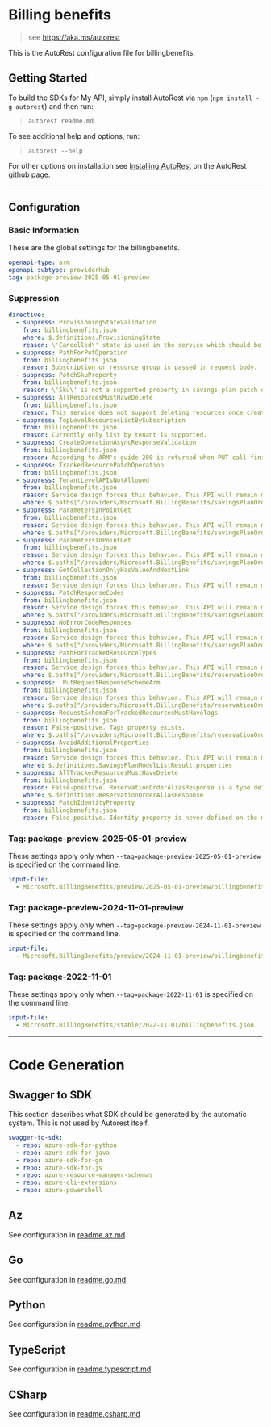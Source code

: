 # Billing benefits

> see https://aka.ms/autorest

This is the AutoRest configuration file for billingbenefits.

## Getting Started

To build the SDKs for My API, simply install AutoRest via `npm` (`npm install -g autorest`) and then run:

> `autorest readme.md`

To see additional help and options, run:

> `autorest --help`

For other options on installation see [Installing AutoRest](https://aka.ms/autorest/install) on the AutoRest github page.

---

## Configuration

### Basic Information

These are the global settings for the billingbenefits.

```yaml
openapi-type: arm
openapi-subtype: providerHub
tag: package-preview-2025-05-01-preview
```

### Suppression

```yaml
directive:
  - suppress: ProvisioningStateValidation
    from: billingbenefits.json
    where: $.definitions.ProvisioningState
    reason: \'Cancelled\' state is used in the service which should be equivalent to in ARM's \'Canceled\' definition ProvisioningState property.
  - suppress: PathForPutOperation
    from: billingbenefits.json
    reason: Subscription or resource group is passed in request body.
  - suppress: PatchSkuProperty
    from: billingbenefits.json
    reason: \'Sku\' is not a supported property in savings plan patch operation
  - suppress: AllResourcesMustHaveDelete
    from: billingbenefits.json
    reason: This service does not support deleting resources once created.
  - suppress: TopLevelResourcesListBySubscription
    from: billingbenefits.json
    reason: Currently only list by tenant is supported.
  - suppress: CreateOperationAsyncResponseValidation
    from: billingbenefits.json
    reason: According to ARM's guide 200 is returned when PUT call finishes.
  - suppress: TrackedResourcePatchOperation
    from: billingbenefits.json
  - suppress: TenantLevelAPIsNotAllowed
    from: billingbenefits.json
    reason: Service design forces this behavior. This API will remain managed by BenefitsRP when onboarded to RPaaS. (Direct type)
    where: $.paths["/providers/Microsoft.BillingBenefits/savingsPlanOrderAliases/{savingsPlanOrderAliasName}"]
  - suppress: ParametersInPointGet
    from: billingbenefits.json
    reason: Service design forces this behavior. This API will remain managed by BenefitsRP when onboarded to RPaaS. (Direct type)
    where: $.paths["/providers/Microsoft.BillingBenefits/savingsPlanOrders/{savingsPlanOrderId}"].get.parameters
  - suppress: ParametersInPointGet
    from: billingbenefits.json
    reason: Service design forces this behavior. This API will remain managed by BenefitsRP when onboarded to RPaaS. (Direct type)
    where: $.paths["/providers/Microsoft.BillingBenefits/savingsPlanOrders/{savingsPlanOrderId}/savingsPlans/{savingsPlanId}"].get.parameters
  - suppress: GetCollectionOnlyHasValueAndNextLink
    from: billingbenefits.json
    reason: Service design forces this behavior. This API will remain managed by BenefitsRP when onboarded to RPaaS. (Direct type)
  - suppress: PatchResponseCodes
    from: billingbenefits.json
    reason: Service design forces this behavior. This API will remain managed by BenefitsRP when onboarded to RPaaS. (Direct type)
    where: $.paths["/providers/Microsoft.BillingBenefits/savingsPlanOrders/{savingsPlanOrderId}/savingsPlans/{savingsPlanId}"].patch
  - suppress: NoErrorCodeResponses
    from: billingbenefits.json
    reason: Service design forces this behavior. This API will remain managed by BenefitsRP when onboarded to RPaaS. (Direct type)
    where: $.paths["/providers/Microsoft.BillingBenefits/savingsPlanOrders/{savingsPlanOrderId}/savingsPlans/{savingsPlanId}"].patch.responses["404"]
  - suppress: PathForTrackedResourceTypes
    from: billingbenefits.json
    reason: Service design forces this behavior. This API will remain managed by BenefitsRP when onboarded to RPaaS. (Direct type)
    where: $.paths["/providers/Microsoft.BillingBenefits/reservationOrderAliases/{reservationOrderAliasName}"]
  - suppress:  PutRequestResponseSchemeArm
    from: billingbenefits.json
    reason: Service design forces this behavior. This API will remain managed by BenefitsRP when onboarded to RPaaS. (Direct type)
    where: $.paths["/providers/Microsoft.BillingBenefits/reservationOrderAliases/{reservationOrderAliasName}"].put
  - suppress: RequestSchemaForTrackedResourcesMustHaveTags
    from: billingbenefits.json
    reason: False-positive. Tags property exists.
    where: $.paths["/providers/Microsoft.BillingBenefits/reservationOrderAliases/{reservationOrderAliasName}"].put
  - suppress: AvoidAdditionalProperties
    from: billingbenefits.json
    reason: Service design forces this behavior. This API will remain managed by BenefitsRP when onboarded to RPaaS. (Direct type)
    where: $.definitions.SavingsPlanModelListResult.properties
  - suppress: AllTrackedResourcesMustHaveDelete
    from: billingbenefits.json
    reason: False-positive. ReservationOrderAliasResponse is a type defintion that does not require a delete operation.
    where: $.definitions.ReservationOrderAliasResponse
  - suppress: PatchIdentityProperty
    from: billingbenefits.json
    reason: False-positive. Identity property is never defined on the model.
```

### Tag: package-preview-2025-05-01-preview

These settings apply only when `--tag=package-preview-2025-05-01-preview` is specified on the command line.

```yaml $(tag) == 'package-preview-2025-05-01-preview'
input-file:
  - Microsoft.BillingBenefits/preview/2025-05-01-preview/billingbenefits.json
```

### Tag: package-preview-2024-11-01-preview

These settings apply only when `--tag=package-preview-2024-11-01-preview` is specified on the command line.

```yaml $(tag) == 'package-preview-2024-11-01-preview'
input-file:
  - Microsoft.BillingBenefits/preview/2024-11-01-preview/billingbenefits.json
```

### Tag: package-2022-11-01

These settings apply only when `--tag=package-2022-11-01` is specified on the command line.

```yaml $(tag) == 'package-2022-11-01'
input-file:
  - Microsoft.BillingBenefits/stable/2022-11-01/billingbenefits.json
```

---

# Code Generation

## Swagger to SDK

This section describes what SDK should be generated by the automatic system.
This is not used by Autorest itself.

```yaml $(swagger-to-sdk)
swagger-to-sdk:
  - repo: azure-sdk-for-python
  - repo: azure-sdk-for-java
  - repo: azure-sdk-for-go
  - repo: azure-sdk-for-js
  - repo: azure-resource-manager-schemas
  - repo: azure-cli-extensions
  - repo: azure-powershell
```

## Az

See configuration in [readme.az.md](./readme.az.md)

## Go

See configuration in [readme.go.md](./readme.go.md)

## Python

See configuration in [readme.python.md](./readme.python.md)

## TypeScript

See configuration in [readme.typescript.md](./readme.typescript.md)

## CSharp

See configuration in [readme.csharp.md](./readme.csharp.md)
